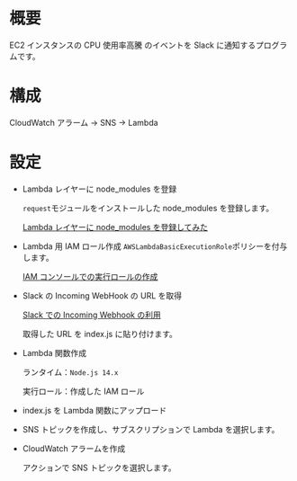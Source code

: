# 概要

EC2 インスタンスの CPU 使用率高騰 のイベントを Slack に通知するプログラムです。

# 構成

CloudWatch アラーム → SNS → Lambda

# 設定

- Lambda レイヤーに node_modules を登録

  `request`モジュールをインストールした node_modules を登録します。

  [Lambda レイヤーに node_modules を登録してみた](https://zenn.dev/mn87/articles/c421ebaea55f8b)

- Lambda 用 IAM ロール作成
  `AWSLambdaBasicExecutionRole`ポリシーを付与します。

  [IAM コンソールでの実行ロールの作成](https://docs.aws.amazon.com/ja_jp/lambda/latest/dg/lambda-intro-execution-role.html#permissions-executionrole-console)

- Slack の Incoming WebHook の URL を取得

  [Slack での Incoming Webhook の利用](https://slack.com/intl/ja-jp/help/articles/115005265063-Slack-%E3%81%A7%E3%81%AE-Incoming-Webhook-%E3%81%AE%E5%88%A9%E7%94%A8)

  取得した URL を index.js に貼り付けます。

- Lambda 関数作成

  ランタイム：`Node.js 14.x`

  実行ロール：作成した IAM ロール

- index.js を Lambda 関数にアップロード

- SNS
  トピックを作成し、サブスクリプションで Lambda を選択します。

- CloudWatch アラームを作成

  アクションで SNS トピックを選択します。

